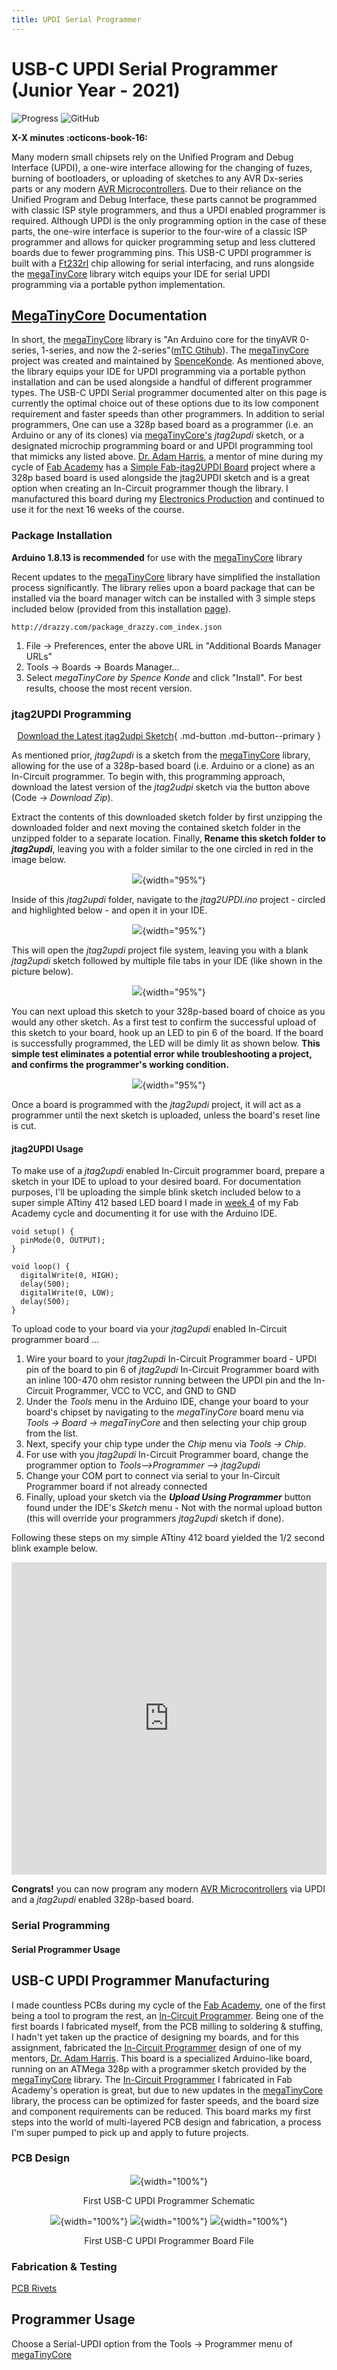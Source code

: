 ```yaml
---
title: UPDI Serial Programmer
---
```


# USB-C UPDI Serial Programmer (Junior Year - 2021)

<!-- Compleation Badge

![progress]()

Done - https://img.shields.io/badge/progress-done!-success?style=flat-square
Pending - https://img.shields.io/badge/progress-pending%20compleation-yellow?style=flat-square
Halted - https://img.shields.io/badge/progress-halted-critical?style=flat-square
Constantly Updating - https://img.shields.io/badge/progress-constantly%20updating-informational?style=flat-square
-->

![Progress](https://img.shields.io/badge/progress-pending%20compleation-yellow?style=flat-square)
![GitHub](https://img.shields.io/github/license/Twarner491/Project-Documentation-Site?color=%234051b5&style=flat-square)

**X-X minutes :octicons-book-16:**

Many modern small chipsets rely on the Unified Program and Debug Interface (UPDI), a one-wire interface allowing for the changing of fuzes, burning of bootloaders, or uploading of sketches to any AVR Dx-series parts or any modern [AVR Microcontrollers](https://www.microchip.com/en-us/products/microcontrollers-and-microprocessors/8-bit-mcus/avr-mcus). Due to their reliance on the Unified Program and Debug Interface, these parts cannot be programmed with classic ISP style programmers, and thus a UPDI enabled programmer is required. Although UPDI is the only programming option in the case of these parts, the one-wire interface is superior to the four-wire of a classic ISP programmer and allows for quicker programming setup and less cluttered boards due to fewer programming pins. This USB-C UPDI programmer is built with a [Ft232rl](https://ftdichip.com/products/ft232rl/) chip allowing for serial interfacing, and runs alongside the [megaTinyCore](https://github.com/SpenceKonde/megaTinyCore) library witch equips your IDE for serial UPDI programming via a portable python implementation.

## [MegaTinyCore](https://github.com/SpenceKonde/megaTinyCore) Documentation

In short, the [megaTinyCore](https://github.com/SpenceKonde/megaTinyCore) library is "An Arduino core for the tinyAVR 0-series, 1-series, and now the 2-series"([mTC Gtihub](https://github.com/SpenceKonde/megaTinyCore)). The [megaTinyCore](https://github.com/SpenceKonde/megaTinyCore) project was created and maintained by [SpenceKonde](https://github.com/SpenceKonde). As mentioned above, the library equips your IDE for UPDI programming via a portable python installation and can be used alongside a handful of different programmer types. The USB-C UPDI Serial programmer documented alter on this page is currently the optimal choice out of these options due to its low component requirement and faster speeds than other programmers. In addition to serial programmers, One can use a 328p based board as a programmer (i.e. an Arduino or any of its clones) via [megaTinyCore's](https://github.com/SpenceKonde/megaTinyCore) *jtag2updi* sketch, or a designated microchip programming board or and UPDI programming tool that mimicks any listed above. [Dr. Adam Harris](http://sheekgeek.org/), a mentor of mine during my cycle of [Fab Academy](https://fabacademy.org/) has a [Simple Fab-jtag2UPDI Board](http://sheekgeek.org/2020/adamsheekgeek/simple-fab-jtag2updi-board) project where a 328p based board is used alongside the jtag2UPDI sketch and is a great option when creating an In-Circuit programmer though the library. I manufactured this board during my [Electronics Production](https://fabacademy.org/2021/labs/charlotte/students/theodore-warner/Assignments/week04/) and continued to use it for the next 16 weeks of the course.

### Package Installation

**Arduino 1.8.13 is recommended** for use with the [megaTinyCore](https://github.com/SpenceKonde/megaTinyCore) library

Recent updates to the [megaTinyCore](https://github.com/SpenceKonde/megaTinyCore) library have simplified the installation process significantly. The library relies upon a board package that can be installed via the board manager witch can be installed with 3 simple steps included below (provided from this installation [page](https://github.com/SpenceKonde/megaTinyCore/blob/master/Installation.md)).

```
http://drazzy.com/package_drazzy.com_index.json
```
1. File -> Preferences, enter the above URL in "Additional Boards Manager URLs"
2. Tools -> Boards -> Boards Manager...
3. Select *megaTinyCore by Spence Konde* and click "Install". For best results, choose the most recent version.

### jtag2UPDI Programming

<center>

[Download the Latest jtag2udpi Sketch](https://github.com/SpenceKonde/jtag2updi){ .md-button .md-button--primary }

</center>

As mentioned prior, *jtag2updi* is a sketch from the [megaTinyCore](https://github.com/SpenceKonde/megaTinyCore) library, allowing for the use of a 328p-based board (i.e. Arduino or a clone) as an In-Circuit programmer. To begin with, this programming approach, download the latest version of the *jtag2udpi* sketch via the button above (Code -> *Download Zip*).

Extract the contents of this downloaded sketch folder by first unzipping the downloaded folder and next moving the contained sketch folder in the unzipped folder to a separate location. Finally, **Rename this sketch folder to *jtag2updi***, leaving you with a folder similar to the one circled in red in the image below.

<center>

![](../images/SerialUPDI/foldernaming.png){width="95%"}

</center>

Inside of this *jtag2updi* folder, navigate to the *jtag2UPDI.ino* project - circled and highlighted below - and open it in your IDE. 

<center>

![](../images/SerialUPDI/projectopen.png){width="95%"}

</center>

This will open the *jtag2updi* project file system, leaving you with a blank *jtag2updi* sketch followed by multiple file tabs in your IDE (like shown in the picture below).

<center>

![](../images/SerialUPDI/blankjtagsketch.png){width="95%"}

</center>

You can next upload this sketch to your 328p-based board of choice as you would any other sketch. As a first test to confirm the successful upload of this sketch to your board, hook up an LED to pin 6 of the board. If the board is successfully programmed, the LED will be dimly lit as shown below. **This simple test eliminates a potential error while troubleshooting a project, and confirms the programmer's working condition.**

<center>

![](../images/SerialUPDI/jtagtest.jpg){width="95%"}

</center>

Once a board is programmed with the *jtag2updi* project, it will act as a programmer until the next sketch is uploaded, unless the board's reset line is cut.

#### jtag2UPDI Usage

To make use of a *jtag2updi* enabled In-Circuit programmer board, prepare a sketch in your IDE to upload to your desired board. For documentation purposes, I'll be uploading the simple blink sketch included below to a super simple ATtiny 412 based LED board I made in [week 4](https://fabacademy.org/2021/labs/charlotte/students/theodore-warner/Assignments/week04/#blinky-test-board) of my Fab Academy cycle and documenting it for use with the Arduino IDE.

```
void setup() {
  pinMode(0, OUTPUT);
}

void loop() {
  digitalWrite(0, HIGH); 
  delay(500);
  digitalWrite(0, LOW); 
  delay(500); 
}
```

To upload code to your board via your *jtag2updi* enabled In-Circuit programmer board ...

 1. Wire your board to your *jtag2updi* In-Circuit Programmer board - UPDI pin of the board to pin 6 of *jtag2updi* In-Circuit Programmer board with an inline 100-470 ohm resistor running between the UPDI pin and the In-Circuit Programmer, VCC to VCC, and GND to GND
 2. Under the *Tools* menu in the Arduino IDE, change your board to your board's chipset by navigating to the *megaTinyCore* board menu via *Tools -> Board -> megaTinyCore* and then selecting your chip group from the list. 
 3. Next, specify your chip type under the *Chip* menu via *Tools -> Chip*. 
 4. For use with you *jtag2updi* In-Circuit Programmer board, change the programmer option to *Tools–>Programmer –> jtag2updi*
 5. Change your COM port to connect via serial to your In-Circuit Programmer board if not already connected
 6. Finally, upload your sketch via the ***Upload Using Programmer*** button found under the IDE's *Sketch* menu - Not with the normal upload button (this will override your programmers *jtag2updi* sketch if done).

Following these steps on my simple ATtiny 412 board yielded the 1/2 second blink example below. 

<iframe width="100%" height="500" src="https://www.youtube.com/embed/vvL9G3BIThU" title="YouTube video player" frameborder="0" allow="accelerometer; autoplay; clipboard-write; encrypted-media; gyroscope; picture-in-picture" allowfullscreen></iframe>

**Congrats!** you can now program any modern [AVR Microcontrollers](https://www.microchip.com/en-us/products/microcontrollers-and-microprocessors/8-bit-mcus/avr-mcus) via UPDI and a *jtag2updi* enabled 328p-based board.

### Serial Programming

#### Serial Programmer Usage

## USB-C UPDI Programmer Manufacturing

I made countless PCBs during my cycle of the [Fab Academy](https://fabacademy.org/), one of the first being a tool to program the rest, an [In-Circuit Programmer](http://fabacademy.org/2021/labs/charlotte/students/theodore-warner/Assignments/week04/#in-circuit-programmer). Being one of the first boards I fabricated myself, from the PCB milling to soldering & stuffing, I hadn't yet taken up the practice of designing my boards, and for this assignment, fabricated the [In-Circuit Programmer](http://fabacademy.org/2021/labs/charlotte/students/theodore-warner/Assignments/week04/#in-circuit-programmer) design of one of my mentors, [Dr. Adam Harris](http://sheekgeek.org/). This board is a specialized Arduino-like board, running on an ATMega 328p with a programmer sketch provided by the [megaTinyCore](https://github.com/SpenceKonde/megaTinyCore) library. The [In-Circuit Programmer](http://fabacademy.org/2021/labs/charlotte/students/theodore-warner/Assignments/week04/#in-circuit-programmer) I fabricated in Fab Academy's operation is great, but due to new updates in the [megaTinyCore](https://github.com/SpenceKonde/megaTinyCore) library, the process can be optimized for faster speeds, and the board size and component requirements can be reduced. This board marks my first steps into the world of multi-layered PCB design and fabrication, a process I'm super pumped to pick up and apply to future projects.

### PCB Design

<center>

![](../images/SerialUPDI/ICPSchem1.png){width="100%"}
  <figcaption>First USB-C UPDI Programmer Schematic</figcaption>

![](../images/SerialUPDI/ICPTop1.png){width="100%"}
![](../images/SerialUPDI/ICPBottom1.png){width="100%"}
![](../images/SerialUPDI/ICPLayered1.png){width="100%"}
  <figcaption>First USB-C UPDI Programmer Board File</figcaption>

</center>

### Fabrication & Testing

[PCB Rivets](http://fab.cba.mit.edu/classes/863.16/doc/tutorials/PCB_Rivets/)

## Programmer Usage

Choose a Serial-UPDI option from the Tools -> Programmer menu of [megaTinyCore](https://github.com/SpenceKonde/megaTinyCore)

